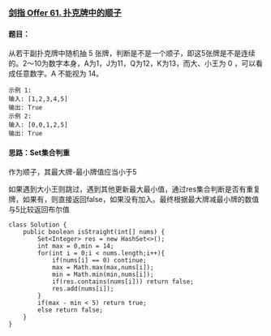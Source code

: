 ### [剑指 Offer 61. 扑克牌中的顺子](https://leetcode.cn/problems/bu-ke-pai-zhong-de-shun-zi-lcof/)

#### 题目：

从若干副扑克牌中随机抽 5 张牌，判断是不是一个顺子，即这5张牌是不是连续的。2～10为数字本身，A为1，J为11，Q为12，K为13，而大、小王为 0 ，可以看成任意数字。A 不能视为 14。

```
示例 1:
输入: [1,2,3,4,5]
输出: True
示例 2:
输入: [0,0,1,2,5]
输出: True
```

#### 思路：Set集合判重

作为顺子，其最大牌-最小牌值应当小于5

如果遇到大小王则跳过，遇到其他更新最大最小值，通过res集合判断是否有重复牌，如果有，则直接返回false，如果没有加入。最终根据最大牌减最小牌的数值与5比较返回布尔值

```
class Solution {
    public boolean isStraight(int[] nums) {
        Set<Integer> res = new HashSet<>();
        int max = 0,min = 14;
        for(int i = 0;i < nums.length;i++){
            if(nums[i] == 0) continue;
            max = Math.max(max,nums[i]);
            min = Math.min(min,nums[i]);
            if(res.contains(nums[i])) return false;
            res.add(nums[i]);
        }
        if(max - min < 5) return true;
        else return false;
    }
}
```


